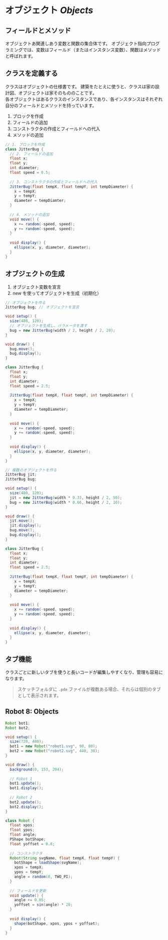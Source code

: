 # オブジェクト _Objects_
## フィールドとメソッド
オブジェクトあ関連しあう変数と関数の集合体です。
オブジェクト指向プログラミングでは、変数はフィールド（またはインスタンス変数）、関数はメソッドと呼ばれます。

## クラスを定義する
クラスはオブジェクトの仕様書です。
建築をたとえに使うと、クラスは家の設計図、オブジェクトは家そのもののことです。  
各オブジェクトはあるクラスのインスタンスであり、各インスタンスはそれぞれ自分のフィールドとメソッドを持っています。

1. ブロックを作成
2. フィールドの追加
3. コンストラクタの作成とフィールドへの代入
4. メソッドの追加

```java
// 1. ブロックを作成
class JitterBug {
  // 2. フィールドの追加
  float x;
  float y;
  int diameter;
  float speed = 0.5;
  
  // 3. コンストラクタの作成とフィールドへの代入
  JitterBug(float tempX, float tempY, int tempDiameter) {
    x = tempX;
    y = tempY;
    diameter = tempDiamter;
  }
  
  // 4. メソッドの追加
  void move() {
    x += random(-speed, speed);
    y += random(-speed, speed);
  }
  
  void display() {
    ellipse(x, y, diameter, diameter);
  }
}
```

## オブジェクトの生成
1. オブジェクト変数を宣言
2. new を使ってオブジェクトを生成（初期化）

```java
// オブジェクトを作る
JitterBug bug; // オブジェクトを宣言

void setup() {
  size(480, 120);
  // オブジェクトを生成し、パラメータを渡す
  bug = new JitterBug(width / 2, height / 2, 20);
}

void draw() {
  bug.move();
  bug.display();
}

class JitterBug {
  float x;
  float y;
  int diameter;
  float speed = 2.5;
  
  JitterBug(float tempX, float tempY, int tempDiameter) {
    x = tempX;
    y = tempY;
    diameter = tempDiameter;
  }
  
  void move() {
    x += random(-speed, speed);
    y += random(-speed, speed);
  }
  
  void display() {
    ellipse(x, y, diameter, diameter);
  }
}
```

```java
// 複数のオブジェクトを作る
JitterBug jit;
JitterBug bug;

void setup() {
  size(480, 120);
  jit = new JitterBug(width * 0.33, height / 2, 50);
  bug = new JitterBug(width * 0.66, height / 2, 10);
}

void draw() {
  jit.move();
  jit.display();
  bug.move();
  bug.display();
}

class JitterBug {
  float x;
  float y;
  int diameter;
  float speed = 2.5;
  
  JitterBug(float tempX, float tempY, int tempDiameter) {
    x = tempX;
    y = tempY;
    diameter = tempDiameter;
  }
  
  void move() {
    x += random(-speed, speed);
    y += random(-speed, speed);
  }
  
  void display() {
    ellipse(x, y, diameter, diameter);
  }
}
```

## タブ機能
クラスごとに新しいタブを使うと長いコードが編集しやすくなり、管理も容易になります。

> スケッチフォルダに `.pde` ファイルが複数ある場合、それらは個別のタブとして表示されます。

## Robot 8: Objects

```java
Robot bot1;
Robot bot2;

void setup() {
  size(720, 480);
  bot1 = new Robot("robot1.svg", 90, 80);
  bot2 = new Robot("robot2.svg", 440, 30);
}

void draw() {
  background(0, 153, 204);
  
  // Robot 1
  bot1.update();
  bot1.display();
  
  // Robot 2
  bot2.update();
  bot2.display();
}

class Robot {
  float xpos;
  float ypos;
  float angle;
  PShape botShape;
  float yoffset = 0.0;
  
  // コンストラクタ
  Robot(String svgName, float tempX, float tempY) {
    botShape = loadShape(svgName);
    xpos = tempX;
    ypos = tempY;
    angle = random(0, TWO_PI);
  }
  
  // フィールドを更新
  void update() {
    angle += 0.05;
    yoffset = sin(angle) * 20;
  }
  
  void display() {
    shape(botShape, xpos, ypos + yoffset);
  }
}

```
